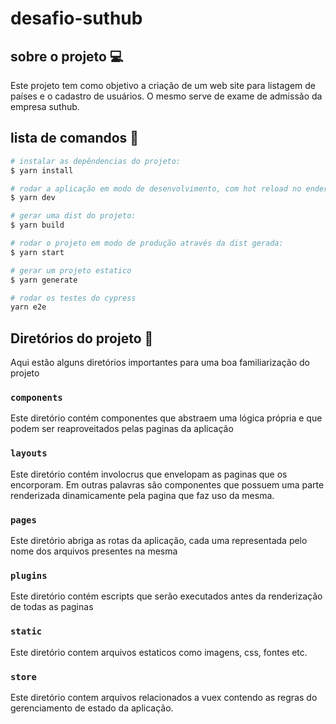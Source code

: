 # desafio-suthub

## sobre o projeto :computer:

Este projeto tem como objetivo a criação de um web site para listagem de países e o cadastro de usuários. O mesmo serve de exame de admissão da empresa suthub.

## lista de comandos :closed_book:

```bash
# instalar as depêndencias do projeto:
$ yarn install

# rodar a aplicação em modo de desenvolvimento, com hot reload no endereço 'localhost:3000':
$ yarn dev

# gerar uma dist do projeto:
$ yarn build

# rodar o projeto em modo de produção através da dist gerada:
$ yarn start

# gerar um projeto estatico
$ yarn generate

# rodar os testes do cypress
yarn e2e
```

## Diretórios do projeto :file_folder:

Aqui estão alguns diretórios importantes para uma boa familiarização do projeto


### `components`

Este diretório contém componentes que abstraem uma lógica própria e que podem ser reaproveitados pelas paginas da aplicação

### `layouts`

Este diretório contém involocrus que envelopam as paginas que os encorporam. Em outras palavras são componentes que possuem uma parte renderizada dinamicamente pela pagina que faz uso da mesma.

### `pages`

Este diretório abriga as rotas da aplicação, cada uma representada pelo nome dos arquivos presentes na mesma

### `plugins`

Este diretório contém escripts que serão executados antes da renderização de todas as paginas

### `static`

Este diretório contem arquivos estaticos como imagens, css, fontes etc.

### `store`

Este diretório contem arquivos relacionados a vuex contendo as regras do gerenciamento de estado da aplicação.
